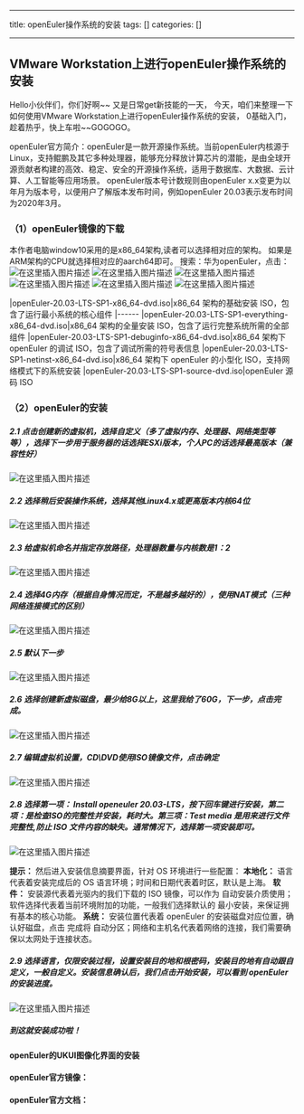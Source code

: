 
--- 
title:  openEuler操作系统的安装 
tags: []
categories: [] 

---
## VMware Workstation上进行openEuler操作系统的安装

Hello小伙伴们，你们好啊~~ 又是日常get新技能的一天， 今天，咱们来整理一下如何使用VMware Workstation上进行openEuler操作系统的安装， 0基础入门，趁着热乎，快上车啦~~GOGOGO。

openEuler官方简介：openEuler是一款开源操作系统。当前openEuler内核源于Linux，支持鲲鹏及其它多种处理器，能够充分释放计算芯片的潜能，是由全球开源贡献者构建的高效、稳定、安全的开源操作系统，适用于数据库、大数据、云计算、人工智能等应用场景。 openEuler版本号计数规则由openEuler x.x变更为以年月为版本号，以便用户了解版本发布时间，例如openEuler 20.03表示发布时间为2020年3月。

### （1）openEuler镜像的下载

本作者电脑window10采用的是x86_64架构,读者可以选择相对应的架构。 如果是ARM架构的CPU就选择相对应的aarch64即可。 搜索：华为openEuler，点击： <img src="https://img-blog.csdnimg.cn/20210706133655121.png?x-oss-process=image/watermark,type_ZmFuZ3poZW5naGVpdGk,shadow_10,text_aHR0cHM6Ly9ibG9nLmNzZG4ubmV0L3dlaXhpbl80OTIzNzE0NA==,size_16,color_FFFFFF,t_70#pic_center" alt="在这里插入图片描述"> <img src="https://img-blog.csdnimg.cn/20210706133718447.png?x-oss-process=image/watermark,type_ZmFuZ3poZW5naGVpdGk,shadow_10,text_aHR0cHM6Ly9ibG9nLmNzZG4ubmV0L3dlaXhpbl80OTIzNzE0NA==,size_16,color_FFFFFF,t_70#pic_center" alt="在这里插入图片描述"> <img src="https://img-blog.csdnimg.cn/2021070613372830.png?x-oss-process=image/watermark,type_ZmFuZ3poZW5naGVpdGk,shadow_10,text_aHR0cHM6Ly9ibG9nLmNzZG4ubmV0L3dlaXhpbl80OTIzNzE0NA==,size_16,color_FFFFFF,t_70#pic_center" alt="在这里插入图片描述"> <img src="https://img-blog.csdnimg.cn/20210706133748112.png?x-oss-process=image/watermark,type_ZmFuZ3poZW5naGVpdGk,shadow_10,text_aHR0cHM6Ly9ibG9nLmNzZG4ubmV0L3dlaXhpbl80OTIzNzE0NA==,size_16,color_FFFFFF,t_70#pic_center" alt="在这里插入图片描述"> <img src="https://img-blog.csdnimg.cn/20210706133800737.png?x-oss-process=image/watermark,type_ZmFuZ3poZW5naGVpdGk,shadow_10,text_aHR0cHM6Ly9ibG9nLmNzZG4ubmV0L3dlaXhpbl80OTIzNzE0NA==,size_16,color_FFFFFF,t_70#pic_center" alt="在这里插入图片描述"> <img src="https://img-blog.csdnimg.cn/20210706133814109.png?x-oss-process=image/watermark,type_ZmFuZ3poZW5naGVpdGk,shadow_10,text_aHR0cHM6Ly9ibG9nLmNzZG4ubmV0L3dlaXhpbl80OTIzNzE0NA==,size_16,color_FFFFFF,t_70#pic_center" alt="在这里插入图片描述">

|openEuler-20.03-LTS-SP1-x86_64-dvd.iso|x86_64 架构的基础安装 ISO，包含了运行最小系统的核心组件
|------
|openEuler-20.03-LTS-SP1-everything-x86_64-dvd.iso|x86_64 架构的全量安装 ISO，包含了运行完整系统所需的全部组件
|openEuler-20.03-LTS-SP1-debuginfo-x86_64-dvd.iso|x86_64 架构下 openEuler 的调试 ISO，包含了调试所需的符号表信息
|openEuler-20.03-LTS-SP1-netinst-x86_64-dvd.iso|x86_64 架构下 openEuler 的小型化 ISO，支持网络模式下的系统安装
|openEuler-20.03-LTS-SP1-source-dvd.iso|openEuler 源码 ISO

### （2）openEuler的安装

##### 2.1 点击创建新的虚拟机，选择自定义（多了虚拟内存、处理器、网络类型等等），选择下一步用于服务器的话选择ESXi版本，个人PC的话选择最高版本（兼容性好）

<img src="https://img-blog.csdnimg.cn/20210612143153986.png?x-oss-process=image/watermark,type_ZmFuZ3poZW5naGVpdGk,shadow_10,text_aHR0cHM6Ly9ibG9nLmNzZG4ubmV0L3dlaXhpbl80OTIzNzE0NA==,size_16,color_FFFFFF,t_70#pic_center" alt="在这里插入图片描述">

##### 2.2 选择稍后安装操作系统，选择其他Linux4.x或更高版本内核64位

<img src="https://img-blog.csdnimg.cn/20210612143300141.png?x-oss-process=image/watermark,type_ZmFuZ3poZW5naGVpdGk,shadow_10,text_aHR0cHM6Ly9ibG9nLmNzZG4ubmV0L3dlaXhpbl80OTIzNzE0NA==,size_16,color_FFFFFF,t_70#pic_center" alt="在这里插入图片描述">

##### 2.3 给虚拟机命名并指定存放路径，处理器数量与内核数是1：2

<img src="https://img-blog.csdnimg.cn/20210612143449318.png?x-oss-process=image/watermark,type_ZmFuZ3poZW5naGVpdGk,shadow_10,text_aHR0cHM6Ly9ibG9nLmNzZG4ubmV0L3dlaXhpbl80OTIzNzE0NA==,size_16,color_FFFFFF,t_70#pic_center" alt="在这里插入图片描述">

##### 2.4 选择4G内存（根据自身情况而定，不是越多越好的），使用NAT模式（三种网络连接模式的区别）

<img src="https://img-blog.csdnimg.cn/20210612143638203.png?x-oss-process=image/watermark,type_ZmFuZ3poZW5naGVpdGk,shadow_10,text_aHR0cHM6Ly9ibG9nLmNzZG4ubmV0L3dlaXhpbl80OTIzNzE0NA==,size_16,color_FFFFFF,t_70#pic_center" alt="在这里插入图片描述">

##### 2.5 默认下一步

<img src="https://img-blog.csdnimg.cn/20210612144100240.png?x-oss-process=image/watermark,type_ZmFuZ3poZW5naGVpdGk,shadow_10,text_aHR0cHM6Ly9ibG9nLmNzZG4ubmV0L3dlaXhpbl80OTIzNzE0NA==,size_16,color_FFFFFF,t_70#pic_center" alt="在这里插入图片描述">

##### 2.6 选择创建新虚拟磁盘，最少给8G以上，这里我给了60G，下一步，点击完成。

<img src="https://img-blog.csdnimg.cn/20210612144302955.png?x-oss-process=image/watermark,type_ZmFuZ3poZW5naGVpdGk,shadow_10,text_aHR0cHM6Ly9ibG9nLmNzZG4ubmV0L3dlaXhpbl80OTIzNzE0NA==,size_16,color_FFFFFF,t_70#pic_center" alt="在这里插入图片描述">

##### 2.7 编辑虚拟机设置，CD\DVD使用ISO镜像文件，点击确定

<img src="https://img-blog.csdnimg.cn/20210612144539165.png?x-oss-process=image/watermark,type_ZmFuZ3poZW5naGVpdGk,shadow_10,text_aHR0cHM6Ly9ibG9nLmNzZG4ubmV0L3dlaXhpbl80OTIzNzE0NA==,size_16,color_FFFFFF,t_70#pic_center" alt="在这里插入图片描述">

##### 2.8 选择第一项： Install openeuler 20.03-LTS，按下回车键进行安装，第二项：是检查ISO的完整性并安装，耗时大。第三项：Test media 是用来进行文件完整性,防止 ISO 文件内容的缺失。通常情况下，选择第一项安装即可。

<img src="https://img-blog.csdnimg.cn/20210612144700347.png?x-oss-process=image/watermark,type_ZmFuZ3poZW5naGVpdGk,shadow_10,text_aHR0cHM6Ly9ibG9nLmNzZG4ubmV0L3dlaXhpbl80OTIzNzE0NA==,size_16,color_FFFFFF,t_70#pic_center" alt="在这里插入图片描述">

**提示：** 然后进入安装信息摘要界面，针对 OS 环境进行一些配置： **本地化：** 语言代表着安装完成后的 OS 语言环境；时间和日期代表着时区，默认是上海。 **软件：** 安装源代表着光驱内的我们下载的 ISO 镜像，可以作为 自动安装介质使用；软件选择代表着当前环境附加的功能，一般我们选择默认的 最小安装，来保证拥有基本的核心功能。 **系统：** 安装位置代表着 openEuler 的安装磁盘对应位置，确认好磁盘，点击 完成将 自动分区；网络和主机名代表着网络的连接，我们需要确保以太网处于连接状态。

##### 2.9 选择语言，仅限安装过程，设置安装目的地和根密码，安装目的地有自动跟自定义，一般自定义。安装信息确认后，我们点击开始安装，可以看到 openEuler 的安装进度。

<img src="https://img-blog.csdnimg.cn/20210612144923131.png?x-oss-process=image/watermark,type_ZmFuZ3poZW5naGVpdGk,shadow_10,text_aHR0cHM6Ly9ibG9nLmNzZG4ubmV0L3dlaXhpbl80OTIzNzE0NA==,size_16,color_FFFFFF,t_70#pic_center" alt="在这里插入图片描述">

##### 到这就安装成功啦！

#### openEuler的UKUI图像化界面的安装



#### openEuler官方镜像：



#### openEuler官方文档：


